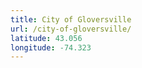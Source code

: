 ```yaml
---
title: City of Gloversville
url: /city-of-gloversville/
latitude: 43.056
longitude: -74.323
---
```

